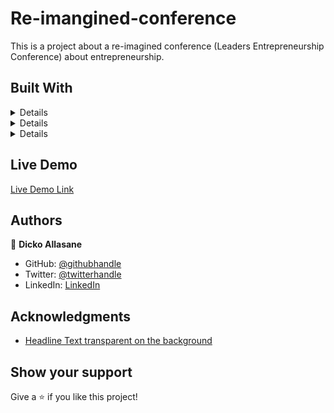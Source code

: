 # Re-imangined-conference
This is a project about a re-imagined conference (Leaders Entrepreneurship Conference) about entrepreneurship.

## Built With

<details>
  <ul>
    <li><a href="https://developer.mozilla.org/fr/docs/Web/HTML#:~:text=HTML%20signifie%20%C2%AB%20HyperText%20Markup%20Language,page%20web%20et%20sa%20structure.">HTML</a></li>
  </ul>
</details>

<details>
  <ul>
    <li><a href="https://developer.mozilla.org/fr/docs/Web/CSS">CSS</a></li>
  </ul>
</details>

<details>
  <ul>
    <li><a href="https://www.postgresql.org/">Javascript</a></li>
  </ul>
</details>


## Live Demo

[Live Demo Link](https://livedemo.com)


## Authors

👤 **Dicko Allasane**

- GitHub: [@githubhandle](https://github.com/Trast00)
- Twitter: [@twitterhandle](https://twitter.com/AllassaneDicko0/)
- LinkedIn: [LinkedIn](https://www.linkedin.com/in/allassane-dicko-744aaa224)

## Acknowledgments
- [Headline Text transparent on the background](https://codepen.io/Trast0001/pen/QWxaovd)

## Show your support

Give a ⭐️ if you like this project!